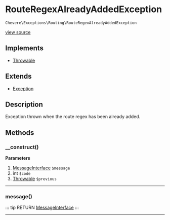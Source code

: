 # RouteRegexAlreadyAddedException

`Chevere\Exceptions\Routing\RouteRegexAlreadyAddedException`

[view source](https://github.com/chevere/chevere/blob/master/exceptions/Routing/RouteRegexAlreadyAddedException.php)

## Implements

- [Throwable](https://www.php.net/manual/class.throwable)
## Extends

- [Exception](../Core/Exception.md)

## Description

Exception thrown when the route regex has been already added.

## Methods

### __construct()

**Parameters**

1. [MessageInterface](../../Interfaces/Message/MessageInterface.md) `$message`
2. int `$code`
3. [Throwable](https://www.php.net/manual/class.throwable) `$previous`

---

### message()

::: tip RETURN
[MessageInterface](../../Interfaces/Message/MessageInterface.md)
:::


---

